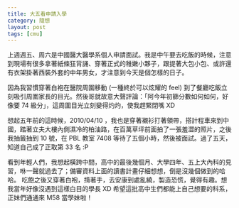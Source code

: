 ```yaml
---
title: 大五看申請入學
category: 隨想
layout: post
tags: [cmu]
---
```

上週週五、周六是中國醫大醫學系個人申請面試。我是中午要去吃飯的時候，注意到現場有很多拿著紙條狂背誦、穿著正式的稚嫩小夥子，跟提著大包小包、或許還有衣架掛著西裝外套的中年男女，才注意到今天是個怎樣的日子。

因為我習慣穿著白袍在醫院周圍移動 (一種終於可以炫耀的 feel) 到了餐廳吃飯立刻吸引周圍家長的目光。然後哥就故意大聲評論：「阿今年初篩分數如何如何，好像要 74 級分」，這周圍目光立刻變得灼灼，使我趕緊閉嘴 XD

想起五年前的這時候，2010/04/10 ，我也是穿著襯衫打著領帶，搭計程車來到中國，踏著立夫大樓內側濕冷的柏油路，在百萬草坪前面拍了一張羞澀的照片，之後我抽籤抽到 10 號，在 PBL 教室 7408 等待了五個小時，然後被面試。過了五天，知道自己成了正取第 33 名 :P

看到年輕人們，我想起橫跨中間，高中的最後幾個月、大學四年、五上大內科的見習，咻一聲就過去了；備審資料上面的讀書計畫仔細想想，倒是沒幾個做到的哈哈。
吃飽之後又穿著白袍，揹著手，去安康到處亂繞，製造恐慌，覺得有趣。想我當年好像沒遇到這樣白目的學長 XD 希望這批高中生們都能上自己想要的科系，正妹們通通來 M58 當學妹啦！
